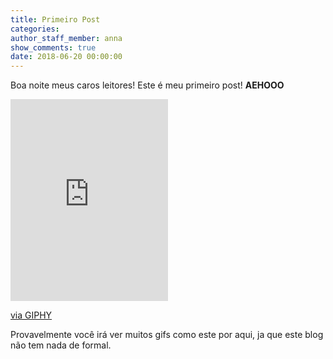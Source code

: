 ```yaml
---
title: Primeiro Post
categories:
author_staff_member: anna
show_comments: true
date: 2018-06-20 00:00:00
---
```


Boa noite meus caros leitores! Este &eacute; meu primeiro post! **AEHOOO**

<div style="width:50%;height:0;padding-bottom:64%;position:relative;"><iframe src="https://giphy.com/embed/oXnN2TNSgfJQI" width="100%" height="100%" style="position:absolute" frameBorder="0" class="giphy-embed" allowFullScreen></iframe></div><p><a href="https://giphy.com/gifs/sexy-popular-oXnN2TNSgfJQI">via GIPHY</a></p>

Provavelmente voc&ecirc; ir&aacute; ver muitos gifs como este por aqui, ja que este blog n&atilde;o tem nada de formal.